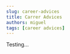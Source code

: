 ```yaml
---
slug: career-advices
title: Carrer Advices
authors: miguel
tags: [career advices]
---
```


Testing...